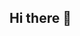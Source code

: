 ## Hi there 👋

<!--
**amirmor76/amirmor76** is a ✨ _special_ ✨ repository because its `README.md` (this file) appears on your GitHub profile.

Here are some ideas to get you started:

- 🔭 I’m currently working on server-side dev
- 🌱 I’m currently learning machine learning
- 👯 I’m looking to collaborate on coocking delicious foods!
- 🤔 I’m looking for help with making a more beautiful world!
- 💬 Ask me about [127.0.0.1]
- 📫 How to reach me:
- 😄 Pronouns: HE/HIM
- ⚡ Fun fact: You read all to this point!
-->
